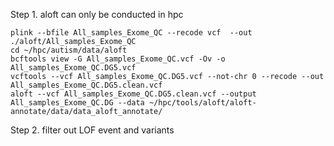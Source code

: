 Step 1. aloft can only be conducted in hpc
```
plink --bfile All_samples_Exome_QC --recode vcf  --out ./aloft/All_samples_Exome_QC
cd ~/hpc/autism/data/aloft
bcftools view -G All_samples_Exome_QC.vcf -Ov -o All_samples_Exome_QC.DG5.vcf
vcftools --vcf All_samples_Exome_QC.DG5.vcf --not-chr 0 --recode --out All_samples_Exome_QC.DG5.clean.vcf
aloft --vcf All_samples_Exome_QC.DG5.clean.vcf --output All_samples_Exome_QC.DG --data ~/hpc/tools/aloft/aloft-annotate/data/data_aloft_annotate/
```
Step 2. filter out LOF event and variants 
```
```
